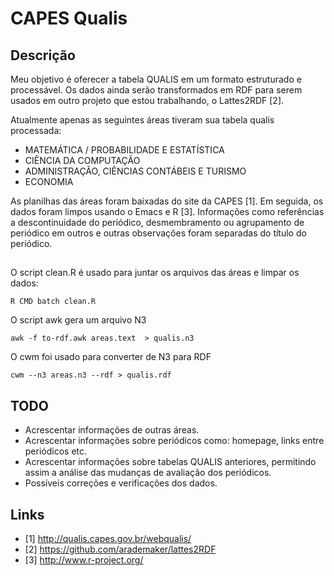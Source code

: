 
# CAPES Qualis

## Descrição

Meu objetivo é oferecer a tabela QUALIS em um formato estruturado e
processável. Os dados ainda serão transformados em RDF para serem
usados em outro projeto que estou trabalhando, o Lattes2RDF [2].

Atualmente apenas as seguintes áreas tiveram sua tabela qualis
processada:

 * MATEMÁTICA / PROBABILIDADE E ESTATÍSTICA
 * CIÊNCIA DA COMPUTAÇÃO
 * ADMINISTRAÇÃO, CIÊNCIAS CONTÁBEIS E TURISMO
 * ECONOMIA

As planilhas das áreas foram baixadas do site da CAPES [1]. Em
seguida, os dados foram limpos usando o Emacs e R [3]. Informações
como referências a descontinuidade do periódico, desmembramento ou
agrupamento de periódico em outros e outras observações foram
separadas do título do periódico.

## 

O script clean.R é usado para juntar os arquivos das áreas e limpar os
dados:

    R CMD batch clean.R

O script awk gera um arquivo N3

    awk -f to-rdf.awk areas.text  > qualis.n3

O cwm foi usado para converter de N3 para RDF

    cwm --n3 areas.n3 --rdf > qualis.rdf

## TODO

 * Acrescentar informações de outras áreas.
 * Acrescentar informações sobre periódicos como: homepage, links
   entre periódicos etc.
 * Acrescentar informações sobre tabelas QUALIS anteriores, permitindo
   assim a análise das mudanças de avaliação dos periódicos.
 * Possíveis correções e verificações dos dados.

## Links

 * [1] http://qualis.capes.gov.br/webqualis/
 * [2] https://github.com/arademaker/lattes2RDF
 * [3] http://www.r-project.org/

